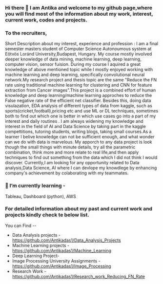 ### Hi there 👋 I am Antika and welcome to my github page,where you will find most of the information about my work, interest, current work, codes and projects. 
                                                                                                      
### To the recruiters,

Short Description about my interest, experience and profession : I am a final semester masters student of Computer Science Autonoumous system at Eötvös Loránd University,Budapest, Hungary. My course mostly involved deeper knowledge of data mining, machine learning, deep learning, computer vision, sensor fuision. During my course I aquired a great knowledge of above mentioned topic while I mostly enjoyed working with machine learning and deep learning, specifically convolutional neural network.My research project and thesis topic are the same "Reduce the FN rate using traditional machine learning for clustering and CNN for feature extraction from Cancer images".This project is a combined effort of human knowledge and deep learning/machine learning approches to reduce the False negative rate of the efficient net classifier. Besides this, doing data visulazation, EDA analysis of different types of data from kaggle, such as sports(cricket,football),pricing  etc and use ML or DL techniques, sometimes both to find out which one is better in which use cases go into a part of my interest and  daily routines . I am always widening my knowledge and interest in the field of AI and Data Science by taking part in the kaggle compettitions, tutoring students, writing blogs, taking small courses.As a learner I belive knowledge can not be sufficient enough, and what wonder can we do with data is marvelous. My apporch to any data project is look though the small things with minute details, try all the parametric combination, think more and more relate to real life,and then apply techniques to find out something from the data which I did not think I would discover. Currently,I am looking for any opportunity related to Data analysis,Data Science, AI where I can devlope my knowdlege by enhancing company's achievement by colaborating with my teammates.

### 🌱 I’m currently learning - 
  Tableau,
  Dashboard (python),
  AWS


### For detailed information about my past and current work and projects kindly  check te below list.
You can Find --

   - Data Analysis projects - https://github.com/Antikadas1/Data_Analysis_Projects
   - Machine Learning projects - https://github.com/Antikadas1/Machine_Learning
   - Deep Learning Project-
   - Image Processing University Assignments - https://github.com/Antikadas1/Image_Processing
   - Research Work -https://github.com/Antikadas1/Research_work_Reducing_FN_Rate



<!--
**Antikadas1/Antikadas1** is a ✨ _special_ ✨ repository because its `README.md` (this file) appears on your GitHub profile.

Here are some ideas to get you started:

- 🔭 I’m currently working on ...
- 🌱 I’m currently learning ...
- 👯 I’m looking to collaborate on ...
- 🤔 I’m looking for help with ...
- 💬 Ask me about ...
- 📫 How to reach me: ...
- 😄 Pronouns: ...
- ⚡ Fun fact: ...
-->


